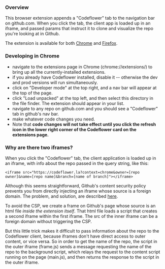 ### Overview
This browser extension appends a "Codeflower" tab to the navigation bar on github.com. When you click the tab, the client app is loaded up in an iframe, and passed params that instruct it to clone and visualize the repo you're looking at in Github.

The extension is available for both [Chrome](https://chrome.google.com/webstore/detail/codeflower/mnlengnbfpfgcfdgfpkjekoaeophmmeh) and [Firefox](https://addons.mozilla.org/en-US/firefox/addon/codeflower/).

### Developing in Chrome
- navigate to the extensions page in Chrome (chrome://extensions/) to bring up all the currently-installed extensions.
- if you already have Codeflower installed, disable it -- otherwise the dev and prod versions will run simultaneously.
- click on "Developer mode" at the top right, and a nav bar will appear at the top of the page.
- click "Load unpacked" at the top left, and then select this directory in the file finder. The extension should appear in your list.
- navigate to any repo on github.com and you should see a "Codeflower" tab in github's nav bar.
- make whatever code changes you need. 
- Note that __code changes will not take effect until you click the refresh icon in the lower right corner of the Codeflower card on the extensions page.__

### Why are there two iframes?
When you click the "Codeflower" tab, the client application is loaded up in an iframe, with info about the repo passed in the query string, like this:

```
<iframe src="https://codeflower.la?context=chrome&owner=[repo owner]&name=[repo name]&branch=[name of branch]"></iframe>
```

Although this seems straightforward, Github's content security policy prevents you from directly injecting an iframe whose source is a foreign domain. The problem, and solution, are described [here](https://stackoverflow.com/questions/24641592/injecting-iframe-into-page-with-restrictive-content-security-policy).

To avoid the CSP, we create a frame on Github's page whose source is an html file _inside the extension itself_. That html file loads a script that creates a second iframe within the first iframe. The src of the inner iframe can be a foreign domain without triggering the CSP.

But this little trick makes it difficult to pass information about the repo to the Codeflower client, because iframes don't have direct access to outer content, or vice versa. So in order to get the name of the repo, the script in the outer iframe (frame.js) sends a message requesting the name of the repo to the background script, which relays the request to the content script running on the page (main.js), and then returns the response to the script in the outer iframe.
